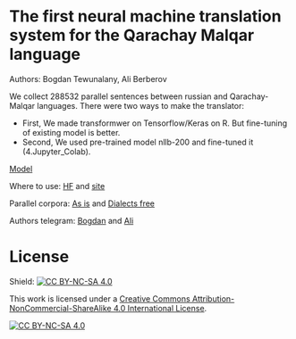 # The first neural machine translation system for the Qarachay Malqar language
 
Authors: Bogdan Tewunalany, Ali Berberov

We collect 288532 parallel sentences between russian and Qarachay-Malqar languages. There were two ways to make the translator:  
  * First, We made transformwer on Tensorflow/Keras on R. But fine-tuning of existing model is better.    
  * Second, We used pre-trained model nllb-200 and fine-tuned it (4.Jupyter_Colab).  

[Model](https://huggingface.co/TSjB/NLLB-201-600M-QM-V2)

Where to use:
[HF](https://huggingface.co/spaces/TSjB/Qarachay-Malqar_translator) and [site](https://tsjb-qarachay-malqar-translator.hf.space)

Parallel corpora:
[As is](https://huggingface.co/datasets/TSjB/qarachay-malqar_russian_parallel_corpora) and [Dialects free](https://huggingface.co/datasets/TSjB/qarachay-malqar_russian_parallel_corpora_dialectic-free)

Authors telegram:
[Bogdan](https://t.me/bogdan_tewunalany) and
[Ali](https://t.me/ali_berberov)  

# License
Shield: [![CC BY-NC-SA 4.0][cc-by-nc-sa-shield]][cc-by-nc-sa]

This work is licensed under a
[Creative Commons Attribution-NonCommercial-ShareAlike 4.0 International License][cc-by-nc-sa].

[![CC BY-NC-SA 4.0][cc-by-nc-sa-image]][cc-by-nc-sa]

[cc-by-nc-sa]: http://creativecommons.org/licenses/by-nc-sa/4.0/
[cc-by-nc-sa-image]: https://licensebuttons.net/l/by-nc-sa/4.0/88x31.png
[cc-by-nc-sa-shield]: https://img.shields.io/badge/License-CC%20BY--NC--SA%204.0-lightgrey.svg
